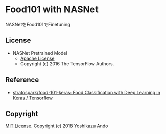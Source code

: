 # Food101 with NASNet

NASNetをFood101でFinetuning


## License
- NASNet Pretrained Model
    - [Apache License](https://github.com/tensorflow/models/blob/master/LICENSE)
    - Copyright (c) 2016 The TensorFlow Authors. 

## Reference
- [stratospark/food-101-keras: Food Classification with Deep Learning in Keras / Tensorflow](https://github.com/stratospark/food-101-keras)


## Copyright
[MIT License](https://github.com/andooown/food101-for-coreml/blob/master/LICENSE). Copyright (c) 2018 Yoshikazu Ando
